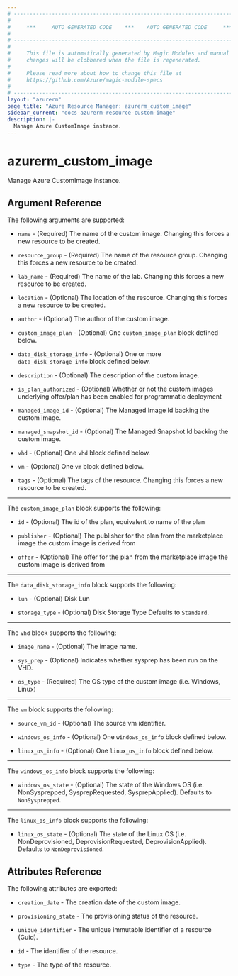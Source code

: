 ```yaml
---
# ----------------------------------------------------------------------------
#
#     ***     AUTO GENERATED CODE    ***    AUTO GENERATED CODE     ***
#
# ----------------------------------------------------------------------------
#
#     This file is automatically generated by Magic Modules and manual
#     changes will be clobbered when the file is regenerated.
#
#     Please read more about how to change this file at
#     https://github.com/Azure/magic-module-specs
#
# ----------------------------------------------------------------------------
layout: "azurerm"
page_title: "Azure Resource Manager: azurerm_custom_image"
sidebar_current: "docs-azurerm-resource-custom-image"
description: |-
  Manage Azure CustomImage instance.
---
```


# azurerm_custom_image

Manage Azure CustomImage instance.


## Argument Reference

The following arguments are supported:

* `name` - (Required) The name of the custom image. Changing this forces a new resource to be created.

* `resource_group` - (Required) The name of the resource group. Changing this forces a new resource to be created.

* `lab_name` - (Required) The name of the lab. Changing this forces a new resource to be created.

* `location` - (Optional) The location of the resource. Changing this forces a new resource to be created.

* `author` - (Optional) The author of the custom image.

* `custom_image_plan` - (Optional) One `custom_image_plan` block defined below.

* `data_disk_storage_info` - (Optional) One or more `data_disk_storage_info` block defined below.

* `description` - (Optional) The description of the custom image.

* `is_plan_authorized` - (Optional) Whether or not the custom images underlying offer/plan has been enabled for programmatic deployment

* `managed_image_id` - (Optional) The Managed Image Id backing the custom image.

* `managed_snapshot_id` - (Optional) The Managed Snapshot Id backing the custom image.

* `vhd` - (Optional) One `vhd` block defined below.

* `vm` - (Optional) One `vm` block defined below.

* `tags` - (Optional) The tags of the resource. Changing this forces a new resource to be created.

---

The `custom_image_plan` block supports the following:

* `id` - (Optional) The id of the plan, equivalent to name of the plan

* `publisher` - (Optional) The publisher for the plan from the marketplace image the custom image is derived from

* `offer` - (Optional) The offer for the plan from the marketplace image the custom image is derived from

---

The `data_disk_storage_info` block supports the following:

* `lun` - (Optional) Disk Lun

* `storage_type` - (Optional) Disk Storage Type Defaults to `Standard`.

---

The `vhd` block supports the following:

* `image_name` - (Optional) The image name.

* `sys_prep` - (Optional) Indicates whether sysprep has been run on the VHD.

* `os_type` - (Required) The OS type of the custom image (i.e. Windows, Linux)

---

The `vm` block supports the following:

* `source_vm_id` - (Optional) The source vm identifier.

* `windows_os_info` - (Optional) One `windows_os_info` block defined below.

* `linux_os_info` - (Optional) One `linux_os_info` block defined below.


---

The `windows_os_info` block supports the following:

* `windows_os_state` - (Optional) The state of the Windows OS (i.e. NonSysprepped, SysprepRequested, SysprepApplied). Defaults to `NonSysprepped`.

---

The `linux_os_info` block supports the following:

* `linux_os_state` - (Optional) The state of the Linux OS (i.e. NonDeprovisioned, DeprovisionRequested, DeprovisionApplied). Defaults to `NonDeprovisioned`.

## Attributes Reference

The following attributes are exported:

* `creation_date` - The creation date of the custom image.

* `provisioning_state` - The provisioning status of the resource.

* `unique_identifier` - The unique immutable identifier of a resource (Guid).

* `id` - The identifier of the resource.

* `type` - The type of the resource.
